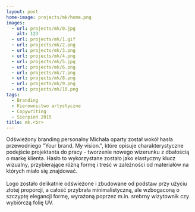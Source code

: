 ```yaml
---
layout: post
home-image: projects/mk/home.png
images:
  - url: projects/mk/0.jpg
    alt: 123
  - url: projects/mk/1.gif
  - url: projects/mk/2.png
  - url: projects/mk/3.png
  - url: projects/mk/4.png
  - url: projects/mk/5.jpg
  - url: projects/mk/6.png
  - url: projects/mk/7.png
  - url: projects/mk/8.png
  - url: projects/mk/9.png
  - url: projects/mk/10.png
tags:
  - Branding
  - Kierownictwo artystyczne
  - Copywriting
  - Sierpień 2015
title: mk.<br>
---
```


Odświeżony branding personalny Michała oparty został wokół hasła przewodniego "Your brand. My vision.", 
które opisuje charakterystyczne podejście projektanta do pracy - tworzenie nowego wizerunku z dbałością o markę klienta. 
Hasło to wykorzystane zostało jako elastyczny klucz wizualny,
przybierające różną formę i treść w zależności od materiałów na których miało się znajdować. 
<br><br>
Logo zostało delikatnie odświeżone i zbudowane od podstaw przy użyciu złotej proporcji, a całość przybrała minimalistyczną, 
ale wzbogaconą o szczyptę elegancji formę, wyrażoną poprzez m.in. srebrny wizytownik czy wybiórczą folię UV.


